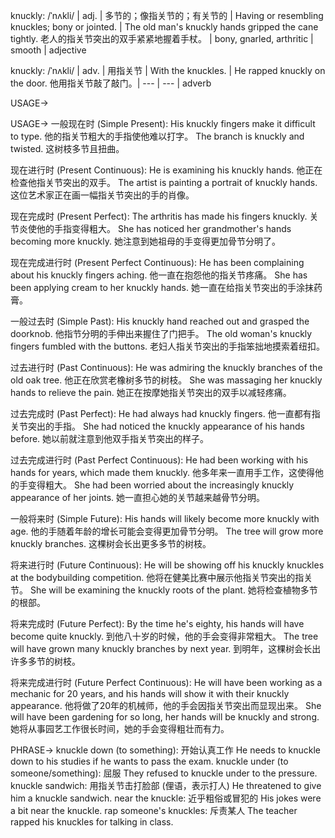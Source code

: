 knuckly: /ˈnʌkli/ | adj. | 多节的；像指关节的；有关节的 | Having or resembling knuckles; bony or jointed. |  The old man's knuckly hands gripped the cane tightly. 老人的指关节突出的双手紧紧地握着手杖。 |  bony, gnarled, arthritic | smooth | adjective

knuckly: /ˈnʌkli/ | adv. | 用指关节 | With the knuckles. | He rapped knuckly on the door. 他用指关节敲了敲门。|  --- | --- | adverb


USAGE->

USAGE->
一般现在时 (Simple Present):
His knuckly fingers make it difficult to type. 他的指关节粗大的手指使他难以打字。
The branch is knuckly and twisted.  这树枝多节且扭曲。


现在进行时 (Present Continuous):
He is examining his knuckly hands. 他正在检查他指关节突出的双手。
The artist is painting a portrait of knuckly hands.  这位艺术家正在画一幅指关节突出的手的肖像。


现在完成时 (Present Perfect):
The arthritis has made his fingers knuckly. 关节炎使他的手指变得粗大。
She has noticed her grandmother's hands becoming more knuckly. 她注意到她祖母的手变得更加骨节分明了。


现在完成进行时 (Present Perfect Continuous):
He has been complaining about his knuckly fingers aching. 他一直在抱怨他的指关节疼痛。
She has been applying cream to her knuckly hands. 她一直在给指关节突出的手涂抹药膏。


一般过去时 (Simple Past):
His knuckly hand reached out and grasped the doorknob. 他指节分明的手伸出来握住了门把手。
The old woman's knuckly fingers fumbled with the buttons. 老妇人指关节突出的手指笨拙地摸索着纽扣。


过去进行时 (Past Continuous):
He was admiring the knuckly branches of the old oak tree.  他正在欣赏老橡树多节的树枝。
She was massaging her knuckly hands to relieve the pain. 她正在按摩她指关节突出的双手以减轻疼痛。


过去完成时 (Past Perfect):
He had always had knuckly fingers. 他一直都有指关节突出的手指。
She had noticed the knuckly appearance of his hands before. 她以前就注意到他双手指关节突出的样子。


过去完成进行时 (Past Perfect Continuous):
He had been working with his hands for years, which made them knuckly.  他多年来一直用手工作，这使得他的手变得粗大。
She had been worried about the increasingly knuckly appearance of her joints. 她一直担心她的关节越来越骨节分明。


一般将来时 (Simple Future):
His hands will likely become more knuckly with age.  他的手随着年龄的增长可能会变得更加骨节分明。
The tree will grow more knuckly branches. 这棵树会长出更多多节的树枝。


将来进行时 (Future Continuous):
He will be showing off his knuckly knuckles at the bodybuilding competition. 他将在健美比赛中展示他指关节突出的指关节。
She will be examining the knuckly roots of the plant. 她将检查植物多节的根部。


将来完成时 (Future Perfect):
By the time he's eighty, his hands will have become quite knuckly. 到他八十岁的时候，他的手会变得非常粗大。
The tree will have grown many knuckly branches by next year. 到明年，这棵树会长出许多多节的树枝。


将来完成进行时 (Future Perfect Continuous):
He will have been working as a mechanic for 20 years, and his hands will show it with their knuckly appearance. 他将做了20年的机械师，他的手会因指关节突出而显现出来。
She will have been gardening for so long, her hands will be knuckly and strong. 她将从事园艺工作很长时间，她的手会变得粗壮而有力。



PHRASE->
knuckle down (to something):  开始认真工作  He needs to knuckle down to his studies if he wants to pass the exam.
knuckle under (to someone/something): 屈服  They refused to knuckle under to the pressure.
knuckle sandwich:  用指关节击打脸部 (俚语，表示打人)  He threatened to give him a knuckle sandwich.
near the knuckle:  近乎粗俗或冒犯的  His jokes were a bit near the knuckle.
rap someone's knuckles:  斥责某人  The teacher rapped his knuckles for talking in class. 
